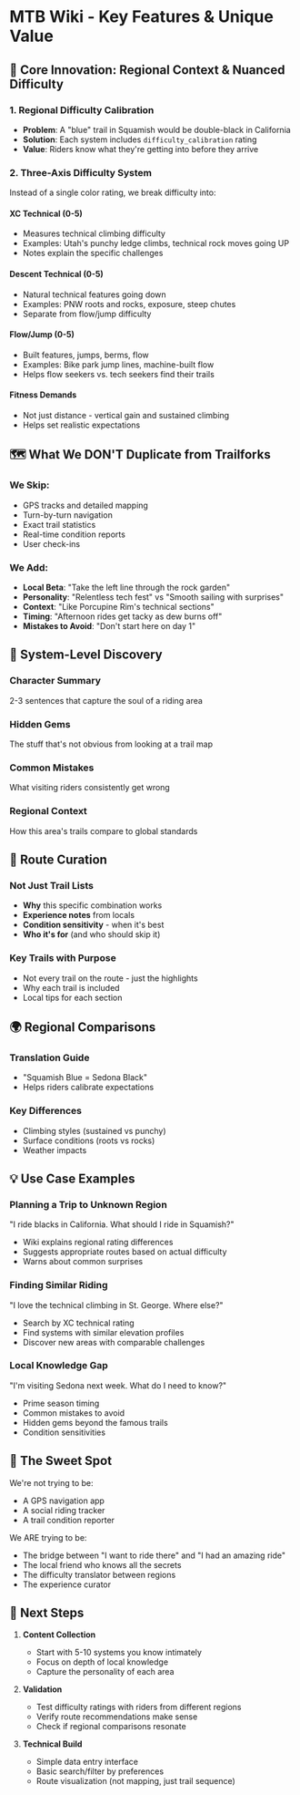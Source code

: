 # MTB Wiki - Key Features & Unique Value

## 🎯 Core Innovation: Regional Context & Nuanced Difficulty

### 1. **Regional Difficulty Calibration**
- **Problem**: A "blue" trail in Squamish would be double-black in California
- **Solution**: Each system includes `difficulty_calibration` rating
- **Value**: Riders know what they're getting into before they arrive

### 2. **Three-Axis Difficulty System**
Instead of a single color rating, we break difficulty into:

#### XC Technical (0-5)
- Measures technical climbing difficulty
- Examples: Utah's punchy ledge climbs, technical rock moves going UP
- Notes explain the specific challenges

#### Descent Technical (0-5)  
- Natural technical features going down
- Examples: PNW roots and rocks, exposure, steep chutes
- Separate from flow/jump difficulty

#### Flow/Jump (0-5)
- Built features, jumps, berms, flow
- Examples: Bike park jump lines, machine-built flow
- Helps flow seekers vs. tech seekers find their trails

#### Fitness Demands
- Not just distance - vertical gain and sustained climbing
- Helps set realistic expectations

## 🗺️ What We DON'T Duplicate from Trailforks

### We Skip:
- GPS tracks and detailed mapping
- Turn-by-turn navigation  
- Exact trail statistics
- Real-time condition reports
- User check-ins

### We Add:
- **Local Beta**: "Take the left line through the rock garden"
- **Personality**: "Relentless tech fest" vs "Smooth sailing with surprises"
- **Context**: "Like Porcupine Rim's technical sections"
- **Timing**: "Afternoon rides get tacky as dew burns off"
- **Mistakes to Avoid**: "Don't start here on day 1"

## 📍 System-Level Discovery

### Character Summary
2-3 sentences that capture the soul of a riding area

### Hidden Gems
The stuff that's not obvious from looking at a trail map

### Common Mistakes  
What visiting riders consistently get wrong

### Regional Context
How this area's trails compare to global standards

## 🚴 Route Curation

### Not Just Trail Lists
- **Why** this specific combination works
- **Experience notes** from locals
- **Condition sensitivity** - when it's best
- **Who it's for** (and who should skip it)

### Key Trails with Purpose
- Not every trail on the route - just the highlights
- Why each trail is included
- Local tips for each section

## 🌍 Regional Comparisons

### Translation Guide
- "Squamish Blue = Sedona Black"
- Helps riders calibrate expectations

### Key Differences
- Climbing styles (sustained vs punchy)
- Surface conditions (roots vs rocks)
- Weather impacts

## 💡 Use Case Examples

### Planning a Trip to Unknown Region
"I ride blacks in California. What should I ride in Squamish?"
- Wiki explains regional rating differences
- Suggests appropriate routes based on actual difficulty
- Warns about common surprises

### Finding Similar Riding
"I love the technical climbing in St. George. Where else?"
- Search by XC technical rating
- Find systems with similar elevation profiles
- Discover new areas with comparable challenges

### Local Knowledge Gap
"I'm visiting Sedona next week. What do I need to know?"
- Prime season timing
- Common mistakes to avoid
- Hidden gems beyond the famous trails
- Condition sensitivities

## 🎯 The Sweet Spot

We're not trying to be:
- A GPS navigation app
- A social riding tracker
- A trail condition reporter

We ARE trying to be:
- The bridge between "I want to ride there" and "I had an amazing ride"
- The local friend who knows all the secrets
- The difficulty translator between regions
- The experience curator

## 🚀 Next Steps

1. **Content Collection**
   - Start with 5-10 systems you know intimately
   - Focus on depth of local knowledge
   - Capture the personality of each area

2. **Validation**
   - Test difficulty ratings with riders from different regions
   - Verify route recommendations make sense
   - Check if regional comparisons resonate

3. **Technical Build**
   - Simple data entry interface
   - Basic search/filter by preferences
   - Route visualization (not mapping, just trail sequence) 